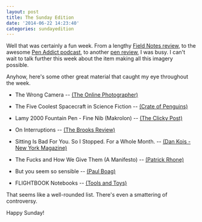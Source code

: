 ```yaml
---
layout: post
title: The Sunday Edition
date: '2014-06-22 14:23:40'
categories: sundayedition
---
```


Well that was certainly a fun week. From a lengthy [Field Notes review](http://www.thenewsprint.co/2014/06/16/field-notes-arts-and-sciences/), to the awesome [Pen Addict podcast](http://www.thenewsprint.co/2014/06/17/pen-addict-podcast-episode-111/), to another [pen review](http://www.thenewsprint.co/2014/06/20/pilot-g2-extra-fine-retractable-pen/), I was busy. I can't wait to talk further this week about the item making all this imagery possible.

Anyhow, here's some other great material that caught my eye throughout the week.

* The Wrong Camera -- [(The Online Photographer)](http://theonlinephotographer.typepad.com/the_online_photographer/2014/06/the-wrong-camera.html)

* The Five Coolest Spacecraft in Science Fiction -- [(Crate of Penguins)](http://crateofpenguins.com/blog/five-coolest-spacecraft)

* Lamy 2000 Fountain Pen - Fine Nib (Makrolon) -- [(The Clicky Post)](http://clickypost.com/blog/2014/6/16/lamy-2000-fountain-pen-fine-nib-makrolon)

* On Interruptions -- [(The Brooks Review)](https://brooksreview.net/2014/06/on-interruptions/)

* Sitting Is Bad For You. So I Stopped. For a Whole Month. -- [(Dan Kois - New York Magazine)](http://nymag.com/health/bestdoctors/2014/sitting-down-2014-6/)

* The Fucks and How We Give Them (A Manifesto) -- [(Patrick Rhone)](http://patrickrhone.com/2014/06/12/the-fucks-and-how-we-give-them-a-manifesto/)

* But you seem so sensible -- [(Paul Boag)](https://medium.com/@boagworld/but-you-seem-so-sensible-62d214552ce)

* FLIGHTBOOK Notebooks -- [(Tools and Toys)](http://toolsandtoys.net/flightbook-notebooks/)

That seems like a well-rounded list. There's even a smattering of controversy.

Happy Sunday!